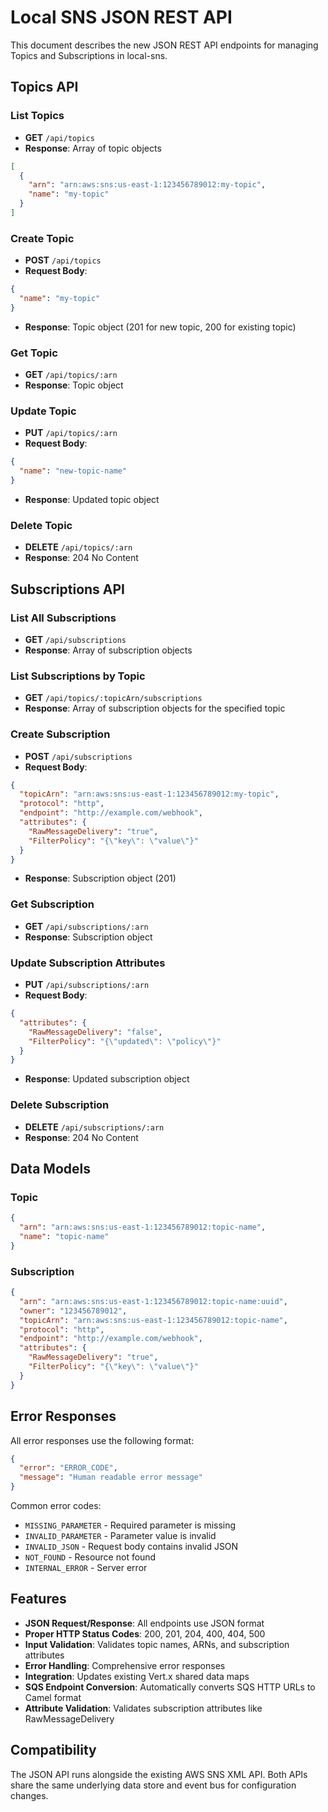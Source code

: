 # Local SNS JSON REST API

This document describes the new JSON REST API endpoints for managing Topics and Subscriptions in local-sns.

## Topics API

### List Topics
- **GET** `/api/topics`
- **Response**: Array of topic objects
```json
[
  {
    "arn": "arn:aws:sns:us-east-1:123456789012:my-topic",
    "name": "my-topic"
  }
]
```

### Create Topic
- **POST** `/api/topics`
- **Request Body**:
```json
{
  "name": "my-topic"
}
```
- **Response**: Topic object (201 for new topic, 200 for existing topic)

### Get Topic
- **GET** `/api/topics/:arn`
- **Response**: Topic object

### Update Topic
- **PUT** `/api/topics/:arn`
- **Request Body**:
```json
{
  "name": "new-topic-name"
}
```
- **Response**: Updated topic object

### Delete Topic
- **DELETE** `/api/topics/:arn`
- **Response**: 204 No Content

## Subscriptions API

### List All Subscriptions
- **GET** `/api/subscriptions`
- **Response**: Array of subscription objects

### List Subscriptions by Topic
- **GET** `/api/topics/:topicArn/subscriptions`
- **Response**: Array of subscription objects for the specified topic

### Create Subscription
- **POST** `/api/subscriptions`
- **Request Body**:
```json
{
  "topicArn": "arn:aws:sns:us-east-1:123456789012:my-topic",
  "protocol": "http",
  "endpoint": "http://example.com/webhook",
  "attributes": {
    "RawMessageDelivery": "true",
    "FilterPolicy": "{\"key\": \"value\"}"
  }
}
```
- **Response**: Subscription object (201)

### Get Subscription
- **GET** `/api/subscriptions/:arn`
- **Response**: Subscription object

### Update Subscription Attributes
- **PUT** `/api/subscriptions/:arn`
- **Request Body**:
```json
{
  "attributes": {
    "RawMessageDelivery": "false",
    "FilterPolicy": "{\"updated\": \"policy\"}"
  }
}
```
- **Response**: Updated subscription object

### Delete Subscription
- **DELETE** `/api/subscriptions/:arn`
- **Response**: 204 No Content

## Data Models

### Topic
```json
{
  "arn": "arn:aws:sns:us-east-1:123456789012:topic-name",
  "name": "topic-name"
}
```

### Subscription
```json
{
  "arn": "arn:aws:sns:us-east-1:123456789012:topic-name:uuid",
  "owner": "123456789012",
  "topicArn": "arn:aws:sns:us-east-1:123456789012:topic-name",
  "protocol": "http",
  "endpoint": "http://example.com/webhook",
  "attributes": {
    "RawMessageDelivery": "true",
    "FilterPolicy": "{\"key\": \"value\"}"
  }
}
```

## Error Responses

All error responses use the following format:
```json
{
  "error": "ERROR_CODE",
  "message": "Human readable error message"
}
```

Common error codes:
- `MISSING_PARAMETER` - Required parameter is missing
- `INVALID_PARAMETER` - Parameter value is invalid
- `INVALID_JSON` - Request body contains invalid JSON
- `NOT_FOUND` - Resource not found
- `INTERNAL_ERROR` - Server error

## Features

- **JSON Request/Response**: All endpoints use JSON format
- **Proper HTTP Status Codes**: 200, 201, 204, 400, 404, 500
- **Input Validation**: Validates topic names, ARNs, and subscription attributes
- **Error Handling**: Comprehensive error responses
- **Integration**: Updates existing Vert.x shared data maps
- **SQS Endpoint Conversion**: Automatically converts SQS HTTP URLs to Camel format
- **Attribute Validation**: Validates subscription attributes like RawMessageDelivery

## Compatibility

The JSON API runs alongside the existing AWS SNS XML API. Both APIs share the same underlying data store and event bus for configuration changes.
